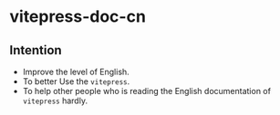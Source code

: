 # vitepress-doc-cn

## Intention

- Improve the level of English.
- To better Use the `vitepress`.
- To help other people who is reading the English documentation of `vitepress` hardly.
